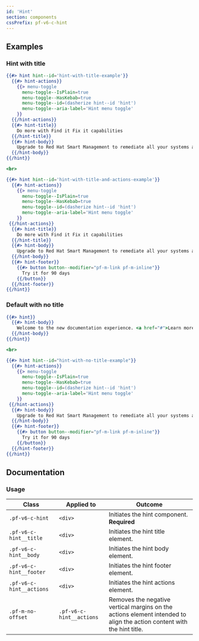 ```yaml
---
id: 'Hint'
section: components
cssPrefix: pf-v6-c-hint
---
```


## Examples
### Hint with title
```hbs
{{#> hint hint--id='hint-with-title-example'}}
  {{#> hint-actions}}
    {{> menu-toggle
      menu-toggle--IsPlain=true
      menu-toggle--HasKebab=true
      menu-toggle--id=(dasherize hint--id 'hint')
      menu-toggle--aria-label='Hint menu toggle'
    }}
  {{/hint-actions}}
  {{#> hint-title}}
    Do more with Find it Fix it capabilities
  {{/hint-title}}
  {{#> hint-body}}
    Upgrade to Red Hat Smart Management to remediate all your systems across regions and geographies.
  {{/hint-body}}
{{/hint}}

<br>

{{#> hint hint--id='hint-with-title-and-actions-example'}}
  {{#> hint-actions}}
    {{> menu-toggle
      menu-toggle--IsPlain=true
      menu-toggle--HasKebab=true
      menu-toggle--id=(dasherize hint--id 'hint')
      menu-toggle--aria-label='Hint menu toggle'
    }}
 {{/hint-actions}}
  {{#> hint-title}}
    Do more with Find it Fix it capabilities
  {{/hint-title}}
  {{#> hint-body}}
    Upgrade to Red Hat Smart Management to remediate all your systems across regions and geographies.
  {{/hint-body}}
  {{#> hint-footer}}
    {{#> button button--modifier="pf-m-link pf-m-inline"}}
      Try it for 90 days
    {{/button}}
  {{/hint-footer}}
{{/hint}}
```

### Default with no title
```hbs
{{#> hint}}
  {{#> hint-body}}
    Welcome to the new documentation experience. <a href="#">Learn more about the improved features</a>.
  {{/hint-body}}
{{/hint}}

<br>

{{#> hint hint--id="hint-with-no-title-example"}}
  {{#> hint-actions}}
    {{> menu-toggle
      menu-toggle--IsPlain=true
      menu-toggle--HasKebab=true
      menu-toggle--id=(dasherize hint--id 'hint')
      menu-toggle--aria-label='Hint menu toggle'
    }}
 {{/hint-actions}}
  {{#> hint-body}}
    Upgrade to Red Hat Smart Management to remediate all your systems across regions and geographies.
  {{/hint-body}}
  {{#> hint-footer}}
    {{#> button button--modifier="pf-m-link pf-m-inline"}}
      Try it for 90 days
    {{/button}}
  {{/hint-footer}}
{{/hint}}
```

## Documentation


### Usage
| Class | Applied to | Outcome |
| -- | -- | -- |
| `.pf-v6-c-hint` | `<div>` | Initiates the hint component. **Required** |
| `.pf-v6-c-hint__title` | `<div>` | Initiates the hint title element. |
| `.pf-v6-c-hint__body` | `<div>` | Initiates the hint body element. |
| `.pf-v6-c-hint__footer` | `<div>` | Initiates the hint footer element. |
| `.pf-v6-c-hint__actions` | `<div>` | Initiates the hint actions element. |
| `.pf-m-no-offset` | `.pf-v6-c-hint__actions` | Removes the negative vertical margins on the actions element intended to align the action content with the hint title. |
